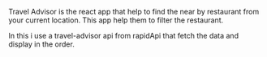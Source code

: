 
Travel Advisor is the react app that help to find the near by restaurant from your current location. This app help them to filter the restaurant.

In this i use a travel-advisor api from rapidApi that fetch the data and display in the order.

